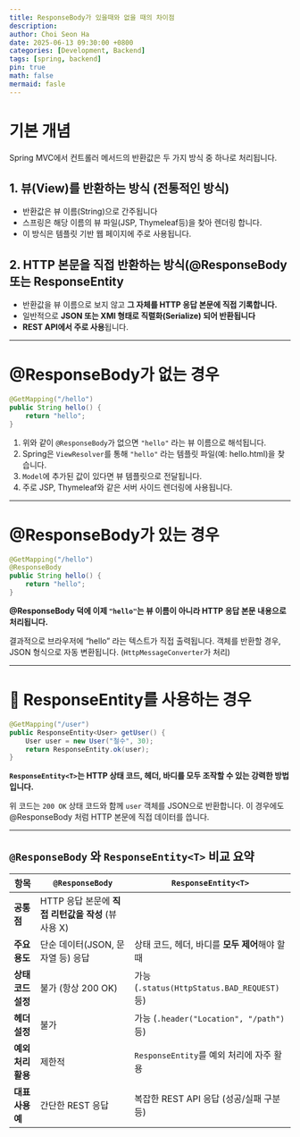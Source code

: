 ```yaml
---
title: ResponseBody가 있을때와 없을 때의 차이점
description:
author: Choi Seon Ha
date: 2025-06-13 09:30:00 +0800
categories: [Development, Backend]
tags: [spring, backend]
pin: true
math: false
mermaid: fasle
---
```


# 기본 개념

Spring MVC에서 컨트롤러 메서드의 반환값은 두 가지 방식 중 하나로 처리됩니다.

## 1. 뷰(View)를 반환하는 방식 (전통적인 방식)

- 반환값은 뷰 이름(String)으로 간주됩니다
- 스프링은 해당 이름의 뷰 파일(JSP, Thymeleaf등)을 찾아 렌더링 합니다.
- 이 방식은 템플릿 기반 웹 페이지에 주로 사용됩니다.

## 2. HTTP 본문을 직접 반환하는 방식(@ResponseBody 또는 ResponseEntity<T>

- 반환값을 뷰 이름으로 보지 않고 **그 자체를 HTTP 응답 본문에 직접 기록합니다.**
- 일반적으로 **JSON 또는 XMl 형태로 직렬화(Serialize) 되어 반환됩니다**
- **REST API에서 주로 사용**됩니다.

---

# @ResponseBody가 없는 경우

```java
@GetMapping("/hello")
public String hello() {
	return "hello";
}
```

1. 위와 같이 `@ResponseBody`가 없으면 `"hello"` 라는 뷰 이름으로 해석됩니다.
2. Spring은 `ViewResolver`를 통해 `"hello"` 라는 템플릿 파일(예: hello.html)을 찾습니다.
3. `Model`에 추가된 값이 있다면 뷰 템플릿으로 전달됩니다.
4. 주로 JSP, Thymeleaf와 같은 서버 사이드 렌더링에 사용됩니다.

---

# @ResponseBody가 있는 경우

```java
@GetMapping("/hello")
@ResponseBody
public String hello() {
	return "hello";
}
```

**@ResponseBody 덕에 이제 `"hello"`는 뷰 이름이 아니라 HTTP 응답 본문 내용으로 처리됩니다.**

결과적으로 브라우저에 “hello” 라는 텍스트가 직접 출력됩니다. 객체를 반환할 경우, JSON 형식으로 자동 변환됩니다. (`HttpMessageConverter`가 처리)

---

# 📌 ResponseEntity<T>를 사용하는 경우

```java
@GetMapping("/user")
public ResponseEntity<User> getUser() {
	User user = new User("철수", 30);
	return ResponseEntity.ok(user);
}
```

**`ResponseEntity<T>`는 HTTP 상태 코드, 헤더, 바디를 모두 조작할 수 있는 강력한 방법입니다.**

위 코드는 `200 OK` 상태 코드와 함께 `user` 객체를 JSON으로 반환합니다. 이 경우에도 @ResponseBody 처럼 HTTP 본문에 직접 데이터를 씁니다.

---

## `@ResponseBody` 와 `ResponseEntity<T>` 비교 요약

| 항목               | `@ResponseBody`                                     | `ResponseEntity<T>`                             |
| ------------------ | --------------------------------------------------- | ----------------------------------------------- |
| **공통점**         | HTTP 응답 본문에 **직접 리턴값을 작성** (뷰 사용 X) |                                                 |
| **주요 용도**      | 단순 데이터(JSON, 문자열 등) 응답                   | 상태 코드, 헤더, 바디를 **모두 제어**해야 할 때 |
| **상태 코드 설정** | 불가 (항상 200 OK)                                  | 가능 (`.status(HttpStatus.BAD_REQUEST)` 등)     |
| **헤더 설정**      | 불가                                                | 가능 (`.header("Location", "/path")` 등)        |
| **예외 처리 활용** | 제한적                                              | `ResponseEntity`를 예외 처리에 자주 활용        |
| **대표 사용 예**   | 간단한 REST 응답                                    | 복잡한 REST API 응답 (성공/실패 구분 등)        |
